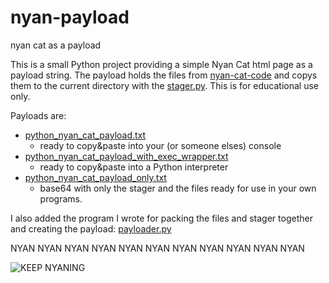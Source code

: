 # nyan-payload
nyan cat as a payload

This is a small Python project providing a simple Nyan Cat html page as a payload string. 
The payload holds the files from [nyan-cat-code](https://github.com/pyrat3/nyan-payload/tree/master/nyan-cat-code "nyan-cat-code") and copys them to the current directory with the [stager.py](https://github.com/pyrat3/nyan-payload/blob/master/stager.py "stager.py").
This is for educational use only.

Payloads are:

 -  [python_nyan_cat_payload.txt](https://github.com/pyrat3/nyan-payload/blob/master/python_nyan_cat_payload.txt "python_nyan_cat_payload.txt")
	 - ready to copy&paste into your (or someone elses) console
 - [python_nyan_cat_payload_with_exec_wrapper.txt](https://github.com/pyrat3/nyan-payload/blob/master/python_nyan_cat_payload_with_exec_wrapper.txt "python_nyan_cat_payload_with_exec_wrapper.txt")
	- ready to copy&paste into a Python interpreter
- [python_nyan_cat_payload_only.txt](https://github.com/pyrat3/nyan-payload/blob/master/python_nyan_cat_payload_only.txt "python_nyan_cat_payload_only.txt")
	- base64 with only the stager and the files ready for use in your own programs.

I also added the program I wrote for packing the files and stager together and creating the payload: [payloader.py](https://github.com/pyrat3/nyan-payload/blob/master/payloader.py "payloader.py")

NYAN NYAN NYAN NYAN NYAN NYAN NYAN NYAN NYAN NYAN NYAN

![KEEP NYANING](https://github.com/pyrat3/nyan-payload/blob/master/nyan-cat-code/nyan.gif)
